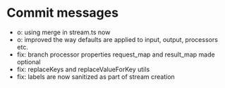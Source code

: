 # Commit messages

- o: using merge in stream.ts now
- o: improved the way defaults are applied to input, output, processors etc.
- fix: branch processor properties request_map and result_map made optional
- fix: replaceKeys and replaceValueForKey utils
- fix: labels are now sanitized as part of stream creation